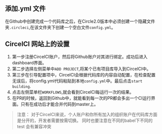 ## 添加.yml 文件

在Github中创建完成一个代码库之后，在Circle2.0版本中必须创建一个隐藏文件夹`.circleci`,在该文件夹下创建一个空白文件`config.yml`。

## CircelCI 网站上的设置

1. 第一步注册CircelCI账户，然后将Github账户对其进行绑定。成功后进入dashboard界面。
2. 第二步选择左侧菜单中`ADD PROJECT`,将某个已有项目库导入到CircelCI中。
3. 第三步在引导配置项中，CircelCI会根据代码库的内容自动配置，在检查配置无误后，将config.yml代码粘贴到本地`config.yml`中。最后点击`start building`.
4. 点击左侧菜单栏`WORKFLOWS`,就会看到CircelCI每运行一次的结果。
5. 在PR的时候，返回到Github中，就能看到每一次的PR都会多出一个CI运行界面。只有在成功后才能合并代码到master上。

> 注意： 对于CircelCI来说，个人账户和你所有加入的组织账户在代码库方面是分开的，开发者需要按需切换。
> 同时也要注意在不同的babel下不同的test 会有兼容冲突
